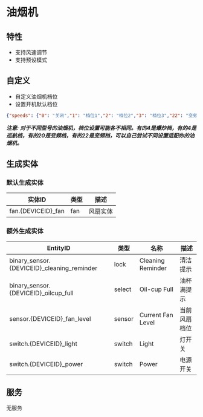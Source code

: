 # 油烟机
## 特性
- 支持风速调节
- 支持预设模式

## 自定义

- 自定义油烟机档位
- 设置开机默认档位

```json
{"speeds": {"0": "关闭","1": "档位1","2": "档位2","3": "档位3","22": "变频巡航"},"default_speed": 2}
```

***注意: 对于不同型号的油烟机，档位设置可能各不相同。有的4是爆炒档，有的4是巡航档，有的20是变频档，有的22是变频档，可以自己尝试不同设置适配你的油烟机。***

## 生成实体
### 默认生成实体
| 实体ID               | 类型  | 描述   |
|--------------------|-----|------|
| fan.{DEVICEID}_fan | fan | 风扇实体 |

### 额外生成实体

| EntityID                                   | 类型     | 名称                | 描述     |
|--------------------------------------------|--------|-------------------|--------|
| binary_sensor.{DEVICEID}_cleaning_reminder | lock   | Cleaning Reminder | 清洁提示   |
| binary_sensor.{DEVICEID}_oilcup_full       | select | Oil-cup Full      | 油杯满提示  |
| sensor.{DEVICEID}_fan_level                | sensor | Current Fan Level | 当前风扇档位 |
| switch.{DEVICEID}_light                    | switch | Light             | 灯开关    |
| switch.{DEVICEID}_power                    | switch | Power             | 电源开关   |

## 服务
无服务